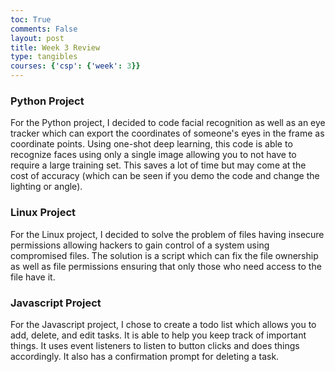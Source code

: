```yaml
---
toc: True
comments: False
layout: post
title: Week 3 Review
type: tangibles
courses: {'csp': {'week': 3}}
---
```


### Python Project

For the Python project, I decided to code facial recognition as well as an eye tracker which can export the coordinates of someone's eyes in the frame as coordinate points. Using one-shot deep learning, this code is able to recognize faces using only a single image allowing you to not have to require a large training set. This saves a lot of time but may come at the cost of accuracy (which can be seen if you demo the code and change the lighting or angle).

### Linux Project

For the Linux project, I decided to solve the problem of files having insecure permissions allowing hackers to gain control of a system using compromised files. The solution is a script which can fix the file ownership as well as file permissions ensuring that only those who need access to the file have it.

### Javascript Project

For the Javascript project, I chose to create a todo list which allows you to add, delete, and edit tasks. It is able to help you keep track of important things. It uses event listeners to listen to button clicks and does things accordingly. It also has a confirmation prompt for deleting a task. 

